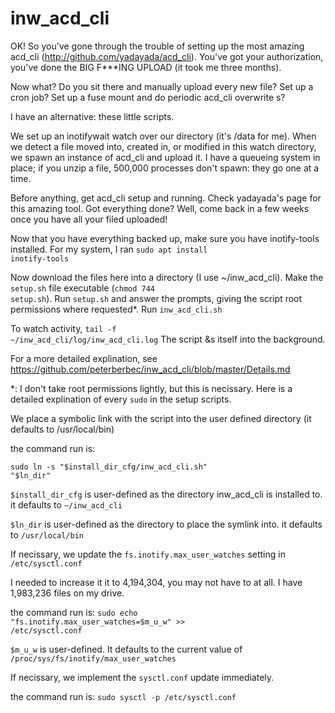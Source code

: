 # inw_acd_cli
OK! So you've gone through the trouble of setting up the most amazing acd_cli (http://github.com/yadayada/acd_cli). You've got your authorization, you've done the BIG F***ING UPLOAD (it took me three months).

Now what? Do you sit there and manually upload every new file? Set up a cron job? Set up a fuse mount and do periodic acd_cli overwrite s?

I have an alternative: these little scripts.

We set up an inotifywait watch over our directory (it's /data for me). When we detect a file moved into, created in, or modified in this watch directory, we spawn an instance of acd_cli and upload it. I have a queueing system in place; if you unzip a file, 500,000 processes don't spawn: they go one at a time.

Before anything, get acd_cli setup and running. Check yadayada's page for this amazing tool. Got everything done? Well, come back in a few weeks once you have all your filed uploaded!

Now that you have everything backed up, make sure you have inotify-tools installed. For my system, I ran <code>sudo apt install inotify-tools</code> 

Now download the files here into a directory (I use ~/inw_acd_cli). Make the <code>setup.sh</code> file executable (<code>chmod 744 setup.sh</code>). Run <code>setup.sh</code> and answer the prompts, giving the script root permissions where requested*. Run <code>inw_acd_cli.sh</code>

To watch activity, <code>tail -f ~/inw_acd_cli/log/inw_acd_cli.log</code> The script &s itself into the background.

For a more detailed explination, see https://github.com/peterberbec/inw_acd_cli/blob/master/Details.md

*: I don't take root permissions lightly, but this is necissary. Here is a detailed explination of every <code>sudo</code> in the setup scripts.

We place a symbolic link with the script into the user defined directory (it defaults to /usr/local/bin)

the command run is: 

<code>sudo ln -s "$install_dir_cfg/inw_acd_cli.sh" "$ln_dir"</code>

<code>$install_dir_cfg</code> is user-defined as the directory inw_acd_cli is installed to. it defaults to <code>~/inw_acd_cli</code>
    
<code>$ln_dir</code> is user-defined as the directory to place the symlink into. it defaults to <code>/usr/local/bin</code>

If necissary, we update the <code>fs.inotify.max_user_watches</code> setting in <code>/etc/sysctl.conf</code>

I needed to increase it it to 4,194,304, you may not have to at all. I have 1,983,236 files on my drive.
   
 the command run is: <code>sudo echo "fs.inotify.max_user_watches=$m_u_w" >> /etc/sysctl.conf</code>
    
<code>$m_u_w</code> is user-defined. It defaults to the current value of <code>/proc/sys/fs/inotify/max_user_watches</code>

If necissary, we implement the <code>sysctl.conf</code> update immediately.

the command run is: <code>sudo sysctl -p /etc/sysctl.conf</code>
